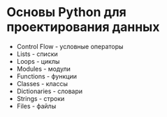 # Основы Python для проектирования данных

- Control Flow - условные операторы
- Lists - списки
- Loops - циклы
- Modules - модули
- Functions - функции
- Classes - классы
- Dictionaries - словари
- Strings - строки
- Files - файлы